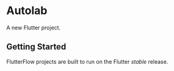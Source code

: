 # Autolab

A new Flutter project.

## Getting Started

FlutterFlow projects are built to run on the Flutter _stable_ release.
